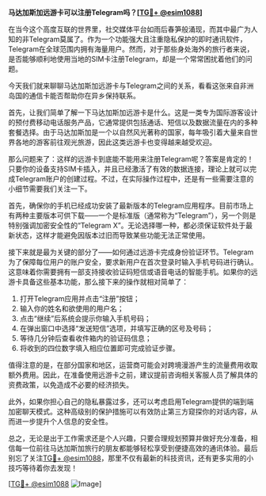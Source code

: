 **马达加斯加远游卡可以注册Telegram吗？[[TG💪+ @esim1088](https://t.me/s/esim1088)]**

在当今这个高度互联的世界里，社交媒体平台如雨后春笋般涌现，而其中最广为人知的非Telegram莫属了。作为一个功能强大且注重隐私保护的即时通讯软件，Telegram在全球范围内拥有海量用户。然而，对于那些身处海外的旅行者来说，是否能够顺利地使用当地的SIM卡注册Telegram，却是一个常常困扰着他们的问题。

今天我们就来聊聊马达加斯加远游卡与Telegram之间的关系，看看这张来自非洲岛国的通信卡能否帮助你在异乡保持联系。

首先，让我们简单了解一下马达加斯加远游卡是什么。这是一类专为国际游客设计的预付费移动电话服务产品，它通常提供包括通话、短信以及数据流量在内的多种套餐选择。由于马达加斯加是一个以自然风光著称的国家，每年吸引着大量来自世界各地的游客前往观光旅游，因此这类远游卡也变得越来越受欢迎。

那么问题来了：这样的远游卡到底能不能用来注册Telegram呢？答案是肯定的！只要你的设备支持SIM卡插入，并且已经激活了有效的数据连接，理论上就可以完成Telegram账户的创建过程。不过，在实际操作过程中，还是有一些需要注意的小细节需要我们关注一下。

首先，确保你的手机已经成功安装了最新版本的Telegram应用程序。目前市场上有两种主要版本可供下载——一个是标准版（通常称为“Telegram”），另一个则是特别强调加密安全性的“Telegram X”。无论选择哪一种，都必须保证软件处于最新状态，这样才能避免因版本过旧而导致某些功能无法正常使用。

接下来就是最为关键的部分了——如何通过远游卡完成身份验证环节。Telegram为了保障每位用户的账户安全，要求新用户在首次登录时输入手机号码进行确认。这意味着你需要拥有一部支持接收验证码短信或语音电话的智能手机。如果你的远游卡具备这些基本功能，那么接下来的操作就相对简单了：

1. 打开Telegram应用并点击“注册”按钮；
2. 输入你的姓名和欲使用的用户名；
3. 点击“继续”后系统会提示你输入手机号码；
4. 在弹出窗口中选择“发送短信”选项，并填写正确的区号及号码；
5. 等待几分钟后查看收件箱内的验证码信息；
6. 将收到的四位数字填入相应位置即可完成验证步骤。

值得注意的是，在部分国家和地区，运营商可能会对跨境漫游产生的流量费用收取额外费用。因此，在准备使用远游卡之前，建议提前咨询相关客服人员了解具体的资费政策，以免造成不必要的经济损失。

此外，如果你担心自己的隐私暴露过多，还可以考虑启用Telegram提供的端到端加密聊天模式。这种高级别的保护措施可以有效防止第三方窥探你的对话内容，从而进一步提升个人信息的安全性。

总之，无论是出于工作需求还是个人兴趣，只要合理规划预算并做好充分准备，相信每一位前往马达加斯加旅行的朋友都能够轻松享受到便捷高效的通讯体验。最后别忘了关注[TG💪+ @esim1088](https://t.me/s/esim1088)，那里不仅有最新的科技资讯，还有更多实用的小技巧等待着你去发现！

[[TG💪+ @esim1088](https://t.me/s/esim1088) ![Image](https://i.postimg.cc/4NQfJmqS/Snipaste-2025-05-13-00-14-12.png)]